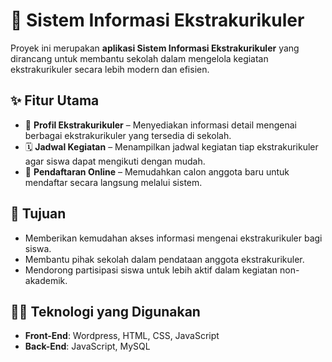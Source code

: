 # 📘 Sistem Informasi Ekstrakurikuler

Proyek ini merupakan **aplikasi Sistem Informasi Ekstrakurikuler** yang dirancang untuk membantu sekolah dalam mengelola kegiatan ekstrakurikuler secara lebih modern dan efisien.

## ✨ Fitur Utama

- 📂 **Profil Ekstrakurikuler** – Menyediakan informasi detail mengenai berbagai ekstrakurikuler yang tersedia di sekolah.
- 🗓️ **Jadwal Kegiatan** – Menampilkan jadwal kegiatan tiap ekstrakurikuler agar siswa dapat mengikuti dengan mudah.
- 📝 **Pendaftaran Online** – Memudahkan calon anggota baru untuk mendaftar secara langsung melalui sistem.

## 🎯 Tujuan

- Memberikan kemudahan akses informasi mengenai ekstrakurikuler bagi siswa.
- Membantu pihak sekolah dalam pendataan anggota ekstrakurikuler.
- Mendorong partisipasi siswa untuk lebih aktif dalam kegiatan non-akademik.

## 👩‍💻 Teknologi yang Digunakan

- **Front-End**: Wordpress, HTML, CSS, JavaScript
- **Back-End**: JavaScript, MySQL
